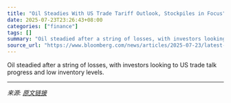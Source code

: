 ```yaml
---
title: "Oil Steadies With US Trade Tariff Outlook, Stockpiles in Focus"
date: 2025-07-23T23:26:43+08:00
categories: ["finance"]
tags: []
summary: "Oil steadied after a string of losses, with investors looking to US trade talk progress and low inventory levels."
source_url: "https://www.bloomberg.com/news/articles/2025-07-23/latest-oil-market-news-and-analysis-for-july-24"
---
```


Oil steadied after a string of losses, with investors looking to US trade talk progress and low inventory levels.

---

*来源: [原文链接](https://www.bloomberg.com/news/articles/2025-07-23/latest-oil-market-news-and-analysis-for-july-24)*
